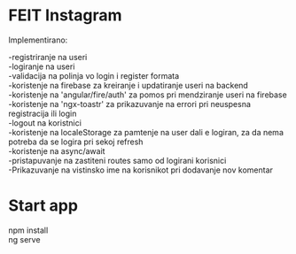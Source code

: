 # FEIT Instagram

Implementirano:

-registriranje na useri \
-logiranje na useri \
-validacija na polinja vo login i register formata \
-koristenje na firebase za kreiranje i updatiranje useri na backend \
-koristenje na 'angular/fire/auth' za pomos pri mendziranje useri na firebase \
-koristenje na 'ngx-toastr' za prikazuvanje na errori pri neuspesna registracija ili login \
-logout na koristnici \
-koristenje na localeStorage za pamtenje na user dali e logiran, za da nema potreba da se logira pri sekoj refresh \
-koristenje na async/await \
-pristapuvanje na zastiteni routes samo od logirani korisnici \
-Prikazuvanje na vistinsko ime na korisnikot pri dodavanje nov komentar

# Start app
npm install \
ng serve
